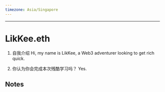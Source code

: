 ```yaml
---
timezone: Asia/Singapore
---
```


---

# LikKee.eth

1. 自我介绍
   Hi, my name is LikKee, a Web3 adventurer looking to get rich quick.

2. 你认为你会完成本次残酷学习吗？
   Yes.

## Notes

<!-- Content_START -->

<!-- Content_END -->
